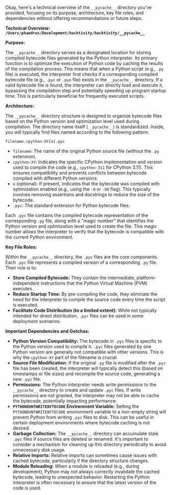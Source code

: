 Okay, here's a technical overview of the `__pycache__` directory you've provided, focusing on its purpose, architecture, key file roles, and dependencies without offering recommendations or future steps.

**Technical Overview: `/Users/phaedrus/Development/hacktivity/hacktivity/__pycache__`**

**Purpose:**

The `__pycache__` directory serves as a designated location for storing compiled bytecode files generated by the Python interpreter. Its primary function is to optimize the execution of Python code by caching the results of the compilation process. This means that when a Python script (e.g., `.py` file) is executed, the interpreter first checks if a corresponding compiled bytecode file (e.g., `.pyc` or `.pyo` file) exists in the `__pycache__` directory. If a valid bytecode file is found, the interpreter can directly load and execute it, bypassing the compilation step and potentially speeding up program startup time.  This is particularly beneficial for frequently executed scripts.

**Architecture:**

The `__pycache__` directory structure is designed to organize bytecode files based on the Python version and optimization level used during compilation.  The directory name itself (`__pycache__`) is standardized. Inside, you will typically find files named according to the following pattern:

`filename.cpython-XY[o].pyc`

*   `filename`: The name of the original Python source file (without the `.py` extension).
*   `cpython-XY`:  Indicates the specific CPython implementation and version used to compile the code (e.g., `cpython-311` for CPython 3.11). This ensures compatibility and prevents conflicts between bytecode compiled with different Python versions.
*   `o` (optional):  If present, indicates that the bytecode was compiled with optimization enabled (e.g., using the `-O` or `-OO` flag). This typically involves removing assertions and docstrings to reduce the size of the bytecode.
*   `.pyc`: The standard extension for Python bytecode files.

Each `.pyc` file contains the compiled bytecode representation of the corresponding `.py` file, along with a "magic number" that identifies the Python version and optimization level used to create the file. This magic number allows the interpreter to verify that the bytecode is compatible with the current Python environment.

**Key File Roles:**

Within the `__pycache__` directory, the `.pyc` files are the core components.  Each `.pyc` file represents a compiled version of a corresponding `.py` file.  Their role is to:

*   **Store Compiled Bytecode:** They contain the intermediate, platform-independent instructions that the Python Virtual Machine (PVM) executes.
*   **Reduce Startup Time:** By pre-compiling the code, they eliminate the need for the interpreter to compile the source code every time the script is executed.
*   **Facilitate Code Distribution (to a limited extent):** While not typically intended for direct distribution, `.pyc` files can be used in some deployment scenarios.

**Important Dependencies and Gotchas:**

*   **Python Version Compatibility:**  The bytecode in `.pyc` files is specific to the Python version used to compile it.  `.pyc` files generated by one Python version are generally not compatible with other versions. This is why the `cpython-XY` part of the filename is crucial.
*   **Source File Modification:** If the original `.py` file is modified after the `.pyc` file has been created, the interpreter will typically detect this (based on timestamps or file sizes) and recompile the source code, generating a new `.pyc` file.
*   **Permissions:** The Python interpreter needs write permissions to the `__pycache__` directory to create and update `.pyc` files.  If write permissions are not granted, the interpreter may not be able to cache the bytecode, potentially impacting performance.
*   **`PYTHONDONTWRITEBYTECODE` Environment Variable:** Setting the `PYTHONDONTWRITEBYTECODE` environment variable to a non-empty string will prevent Python from writing `.pyc` files to disk. This can be useful in certain deployment environments where bytecode caching is not desired.
*   **Garbage Collection:**  The `__pycache__` directory can accumulate stale `.pyc` files if source files are deleted or renamed.  It's important to consider a mechanism for cleaning up this directory periodically to avoid unnecessary disk usage.
*   **Relative Imports:** Relative imports can sometimes cause issues with cached bytecode, particularly if the directory structure changes.
*   **Module Reloading:** When a module is reloaded (e.g., during development), Python may not always correctly invalidate the cached bytecode, leading to unexpected behavior. Restarting the Python interpreter is often necessary to ensure that the latest version of the code is used.
